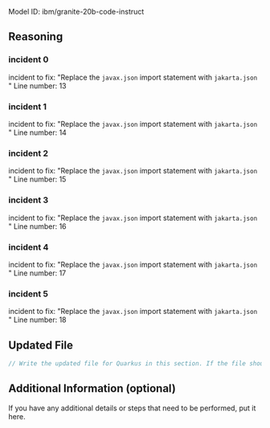 Model ID: ibm/granite-20b-code-instruct
## Reasoning

### incident 0
 incident to fix: "Replace the `javax.json` import statement with `jakarta.json` "
 Line number: 13
### incident 1
 incident to fix: "Replace the `javax.json` import statement with `jakarta.json` "
 Line number: 14
### incident 2
 incident to fix: "Replace the `javax.json` import statement with `jakarta.json` "
 Line number: 15
### incident 3
 incident to fix: "Replace the `javax.json` import statement with `jakarta.json` "
 Line number: 16
### incident 4
 incident to fix: "Replace the `javax.json` import statement with `jakarta.json` "
 Line number: 17
### incident 5
 incident to fix: "Replace the `javax.json` import statement with `jakarta.json` "
 Line number: 18

## Updated File
```java
// Write the updated file for Quarkus in this section. If the file should be removed, make the content of the updated file a comment explaining it should be removed.
```

## Additional Information (optional)

If you have any additional details or steps that need to be performed, put it here.

